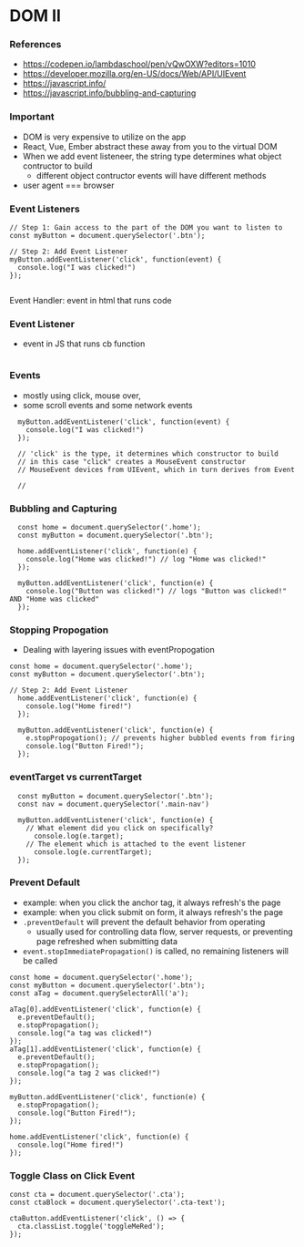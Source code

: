 # DOM II

### References

- https://codepen.io/lambdaschool/pen/vQwOXW?editors=1010
- https://developer.mozilla.org/en-US/docs/Web/API/UIEvent
- https://javascript.info/
- https://javascript.info/bubbling-and-capturing

### Important

- DOM is very expensive to utilize on the app
- React, Vue, Ember abstract these away from you to the virtual DOM
- When we add event listeneer, the string type determines what object contructor to build
  - different object contructor events will have different methods
- user agent === browser 

### Event Listeners

```
// Step 1: Gain access to the part of the DOM you want to listen to
const myButton = document.querySelector('.btn');

// Step 2: Add Event Listener
myButton.addEventListener('click', function(event) {
  console.log("I was clicked!")
});


```

Event Handler: event in html that runs code

### Event Listener

- event in JS that runs cb function

```

```

### Events

- mostly using click, mouse over,
- some scroll events and some network events

```
  myButton.addEventListener('click', function(event) {
    console.log("I was clicked!")
  });

  // 'click' is the type, it determines which constructor to build
  // in this case "click" creates a MouseEvent constructor
  // MouseEvent devices from UIEvent, which in turn derives from Event

  //
```

### Bubbling and Capturing

```
  const home = document.querySelector('.home');
  const myButton = document.querySelector('.btn');

  home.addEventListener('click', function(e) {
    console.log("Home was clicked!") // log "Home was clicked!"
  });

  myButton.addEventListener('click', function(e) {
    console.log("Button was clicked!") // logs "Button was clicked!" AND "Home was clicked"
  });

```

### Stopping Propogation

- Dealing with layering issues with eventPropogation

```
const home = document.querySelector('.home');
const myButton = document.querySelector('.btn');

// Step 2: Add Event Listener
  home.addEventListener('click', function(e) {
    console.log("Home fired!")
  });

  myButton.addEventListener('click', function(e) {
    e.stopPropogation(); // prevents higher bubbled events from firing
    console.log("Button Fired!");
  });
```

### eventTarget vs currentTarget

```
  const myButton = document.querySelector('.btn');
  const nav = document.querySelector('.main-nav')

  myButton.addEventListener('click', function(e) {
    // What element did you click on specifically?
      console.log(e.target);
    // The element which is attached to the event listener
      console.log(e.currentTarget);
  });
```

### Prevent Default

- example: when you click the anchor tag, it always refresh's the page
- example: when you click submit on form, it always refresh's the page
- `.preventDefault` will prevent the default behavior from operating
  - usually used for controlling data flow, server requests, or preventing page refreshed when submitting data
- `event.stopImmediatePropagation()` is called, no remaining listeners will be called

```
const home = document.querySelector('.home');
const myButton = document.querySelector('.btn');
const aTag = document.querySelectorAll('a');

aTag[0].addEventListener('click', function(e) {
  e.preventDefault();
  e.stopPropagation();
  console.log("a tag was clicked!")
});
aTag[1].addEventListener('click', function(e) {
  e.preventDefault();
  e.stopPropagation();
  console.log("a tag 2 was clicked!")
});

myButton.addEventListener('click', function(e) {
  e.stopPropagation();
  console.log("Button Fired!");
});

home.addEventListener('click', function(e) {
  console.log("Home fired!")
});
```

### Toggle Class on Click Event

```
const cta = document.querySelector('.cta');
const ctaBlock = document.querySelector('.cta-text');

ctaButton.addEventListener('click', () => {
  cta.classList.toggle('toggleMeRed');
});
```
